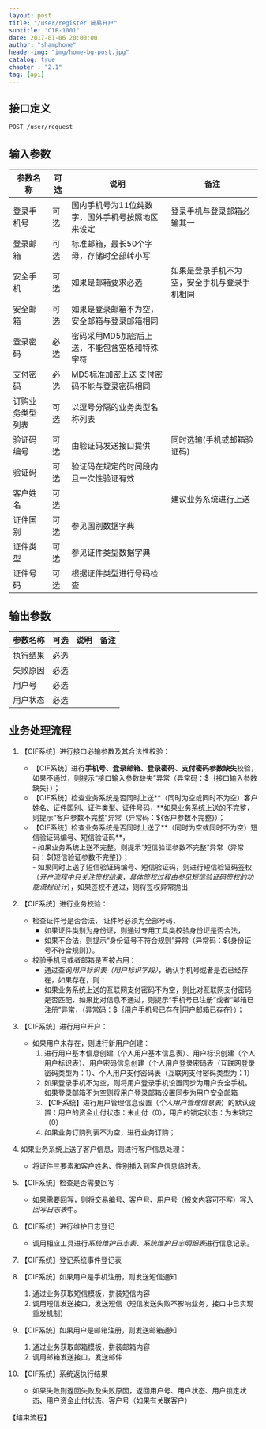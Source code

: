 ```yaml
---
layout: post 
title: "/user/register 简易开户"  
subtitle: "CIF-1001"  
date: 2017-01-06 20:00:00  
author: "shamphone"  
header-img: "img/home-bg-post.jpg"  
catalog: true  
chapter : "2.1"
tag: [api]  
---
```


## 接口定义

```html
POST /user/request 
```

## 输入参数

| 参数名称         | 可选         | 说明                                           |  备注                      |
|------------------|--------------|------------------------------------------------|----------------------------|
| 登录手机号       | 可选         | 国内手机号为11位纯数字，国外手机号按照地区来设定| 登录手机与登录邮箱必输其一 |
| 登录邮箱         | 可选         | 标准邮箱，最长50个字母，存储时全部转小写       |                            |
| 安全手机         | 可选         | 如果是邮箱要求必选                             | 如果是登录手机不为空，安全手机与登录手机相同 |
| 安全邮箱         | 可选         | 如果是登录邮箱不为空，安全邮箱与登录邮箱相同   |                            |
| 登录密码         | 必选         | 密码采用MD5加密后上送，不能包含空格和特殊字符  |                            |
| 支付密码         | 必选         |  MD5标准加密上送 支付密码不能与登录密码相同    |                            |
| 订购业务类型列表 | 可选         | 以逗号分隔的业务类型名称列表                   |                            |
| 验证码编号       | 可选         | 由验证码发送接口提供                           | 同时选输(手机或邮箱验证码) |
| 验证码           | 可选         | 验证码在规定的时间段内且一次性验证有效         |                            |
| 客户姓名         | 可选         |                                                | 建议业务系统进行上送       |
| 证件国别         | 可选         | 参见国别数据字典                               |                            |
| 证件类型         | 可选         | 参见证件类型数据字典                           |                            |
| 证件号码         | 可选         | 根据证件类型进行号码检查                       |                            |

## 输出参数

| 参数名称         | 可选         | 说明                                           |  备注                      |
|------------------|--------------|------------------------------------------------|----------------------------|
| 执行结果         | 必选         |                                                |                            |
| 失败原因         | 必选         |                                                |                            |
| 用户号           | 必选         |                                                |                            |
| 用户状态         | 必选         |                                                |                            |

 

## 业务处理流程

1. 【CIF系统】进行接口必输参数及其合法性校验：  
   - 【CIF系统】进行**手机号、登录邮箱、登录密码、支付密码参数缺失**校验，如果不通过，则提示“接口输入参数缺失”异常（异常码：\$｛接口输入参数缺失｝）；    
   - 【CIF系统】检查业务系统是否同时上送**（同时为空或同时不为空）客户姓名、证件国别、证件类型、证件号码，**如果业务系统上送的不完整，则提示“客户参数不完整”异常（异常码：\${客户参数不完整}）；    
   - 【CIF系统】检查业务系统是否同时上送了**（同时为空或同时不为空）短信验证码编号、短信验证码**，  
         - 如果业务系统上送不完整，则提示“短信验证参数不完整”异常（异常码：\${短信验证参数不完整}）；  
         - 如果同时上送了短信验证码编号、短信验证码，则进行短信验证码签权（*开户流程中只关注签权结果，具体签权过程由参见短信验证码签权的功能流程设计*），如果签权不通过，则将签权异常抛出  

2. 【CIF系统】进行业务校验：
   - 检查证件号是否合法， 证件号必须为全部号码，  
     - 如果证件类别为身份证，则通过专用工具类校验身份证是否合法，  
	 - 如果不合法，则提示“身份证号不符合规则”异常（异常码：\${身份证号不符合规则}）。  
   - 校验手机号或者邮箱是否被占用：
     - 通过查询*用户标识表（用户标识字段）*，确认手机号或者是否已经存在，如果存在，则： 
     - 如果业务系统上送的互联网支付密码不为空，则比对互联网支付密码是否匹配，如果比对信息不通过，则提示“手机号已注册”或者“邮箱已注册”异常，（异常码：\$｛用户手机号已存在\|用户邮箱已存在｝）；

3. 【CIF系统】进行用户开户：
    - 如果用户未存在，则进行新用户创建：  
        1. 进行用户基本信息创建（个人用户基本信息表）、用户标识创建（个人用户标识表）、用户密码信息创建（个人用户登录密码表（互联网登录密码类型为：1）、个人用户支付密码表（互联网支付密码类型为：1）  
        2. 如果登录手机不为空，则将用户登录手机设置同步为用户安全手机。如果登录邮箱不为空则将用户登录邮箱设置同步为用户安全邮箱
		3. 【CIF系统】进行用户管理信息设置（*个人用户管理信息表*）的默认设置：用户的资金止付状态：未止付（0），用户的锁定状态：为未锁定（0）
		4. 如果业务订购列表不为空，进行业务订购；

4. 如果业务系统上送了客户信息，则进行客户信息处理：  
	- 将证件三要素和客户姓名、性别插入到客户信息临时表。

5. 【CIF系统】检查是否需要回写： 
	- 如果需要回写，则将交易编号、客户号、用户号（报文内容可不写）写入*回写日志表*中。

6. 【CIF系统】进行维护日志登记  
	- 调用相应工具进行*系统维护日志表、系统维护日志明细表*进行信息记录。  

7. 【CIF系统】登记系统事件登记表  

8. 【CIF系统】如果用户是手机注册，则发送短信通知  
	1. 通过业务获取短信模板，拼装短信内容  
	2. 调用短信发送接口，发送短信（短信发送失败不影响业务，接口中已实现重发机制）  
	
9. 【CIF系统】如果用户是邮箱注册，则发送邮箱通知  
	1. 通过业务获取邮箱模板，拼装邮箱内容  
	2. 调用邮箱发送接口，发送邮件   
	
10. 【CIF系统】系统返执行结果  
	- 如果失败则返回失败及失败原因，返回用户号、用户状态、用户锁定状态、用户资金止付状态、客户号（如果有关联客户）

【结束流程】